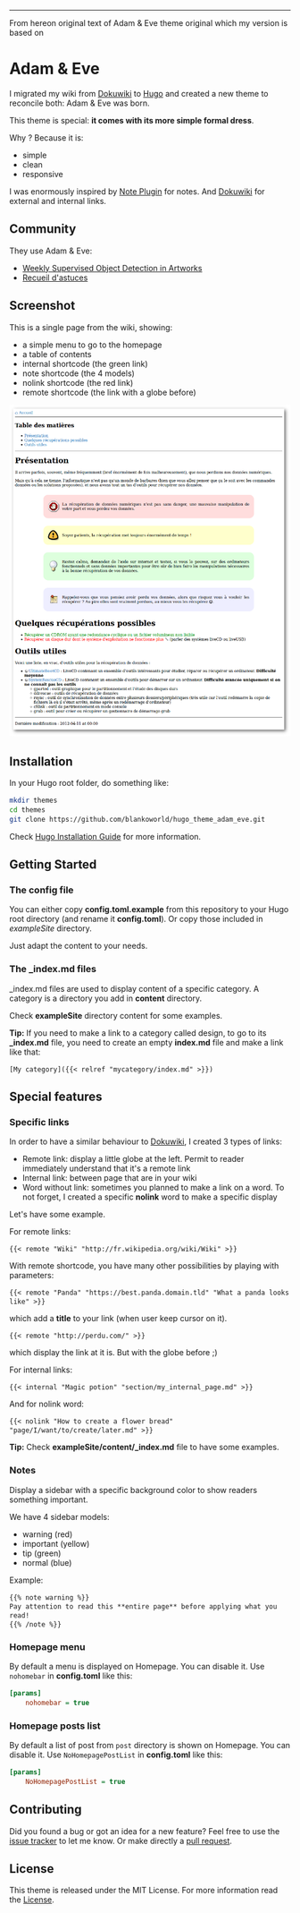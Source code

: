 




--------
From hereon original text of Adam & Eve theme original which my version is based on
# Adam & Eve

I migrated my wiki from [Dokuwiki](https://www.dokuwiki.org/) to [Hugo](http://gohugo.io/) and created a new theme to reconcile both: Adam & Eve was born.

This theme is special: **it comes with its more simple formal dress**.

Why ? Because it is:

  * simple
  * clean
  * responsive

I was enormously inspired by [Note Plugin](https://www.dokuwiki.org/plugin:note) for notes. And [Dokuwiki](https://www.dokuwiki.org/) for external and internal links.

## Community

They use Adam & Eve:

  * [Weekly Supervised Object Detection in Artworks](https://wsoda.telecom-paristech.fr)
  * [Recueil d'astuces](https://olivier.dossmann.net/wiki/)

## Screenshot

This is a single page from the wiki, showing:

  * a simple menu to go to the homepage
  * a table of contents
  * internal shortcode (the green link)
  * note shortcode (the 4 models)
  * nolink shortcode (the red link)
  * remote shortcode (the link with a globe before)

![A single page from the Wiki](https://raw.githubusercontent.com/blankoworld/hugo_theme_adam_eve/master/images/single_page.png)

## Installation

In your Hugo root folder, do something like:

```bash
mkdir themes
cd themes
git clone https://github.com/blankoworld/hugo_theme_adam_eve.git
```

Check [Hugo Installation Guide](https://gohugo.io/getting-started/installing/) for more information.

## Getting Started

### The config file

You can either copy **config.toml.example** from this repository to your Hugo root directory (and rename it **config.toml**). Or copy those included in *exampleSite* directory.

Just adapt the content to your needs.

### The _index.md files

_index.md files are used to display content of a specific category. A category is a directory you add in **content** directory.

Check **exampleSite** directory content for some examples.

**Tip:** If you need to make a link to a category called design, to go to its **_index.md** file, you need to create an empty **index.md** file and make a link like that: 

```
[My category]({{< relref "mycategory/index.md" >}})
```

## Special features

### Specific links

In order to have a similar behaviour to [Dokuwiki](https://www.dokuwiki.org/), I created 3 types of links:

  * Remote link: display a little globe at the left. Permit to reader immediately understand that it's a remote link
  * Internal link: between page that are in your wiki
  * Word without link: sometimes you planned to make a link on a word. To not forget, I created a specific **nolink** word to make a specific display

Let's have some example.

For remote links:

```
{{< remote "Wiki" "http://fr.wikipedia.org/wiki/Wiki" >}}
```

With remote shortcode, you have many other possibilities by playing with parameters:

```
{{< remote "Panda" "https://best.panda.domain.tld" "What a panda looks like" >}}
```

which add a **title** to your link (when user keep cursor on it).

```
{{< remote "http://perdu.com/" >}}
```

which display the link at it is. But with the globe before ;)

For internal links:

```
{{< internal "Magic potion" "section/my_internal_page.md" >}}
```

And for nolink word:

```
{{< nolink "How to create a flower bread" "page/I/want/to/create/later.md" >}}
```

**Tip:** Check **exampleSite/content/_index.md** file to have some examples.

### Notes

Display a sidebar with a specific background color to show readers something important.

We have 4 sidebar models:

  * warning (red)
  * important (yellow)
  * tip (green)
  * normal (blue)

Example:

```
{{% note warning %}}
Pay attention to read this **entire page** before applying what you read!
{{% /note %}}
```

### Homepage menu

By default a menu is displayed on Homepage. You can disable it. Use `nohomebar` in **config.toml** like this:

```ini
[params]
    nohomebar = true
```

### Homepage posts list

By default a list of post from `post` directory is shown on Homepage. You can disable it. Use `NoHomepagePostList` in **config.toml** like this:

```ini
[params]
    NoHomepagePostList = true
```

## Contributing

Did you found a bug or got an idea for a new feature? Feel free to use the [issue tracker](//github.com/blankoworld/hugo_theme_adam_eve/issues) to let me know. Or make directly a [pull request](//github.com/blankoworld/hugo_theme_adam_eve/pulls).

## License

This theme is released under the MIT License. For more information read the [License](//github.com/blankoworld/hugo_theme_adam_eve/blob/master/LICENSE.md).
